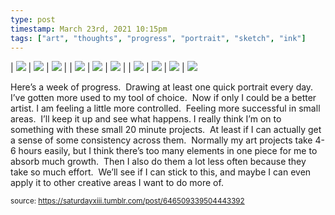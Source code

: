 ```yaml
---
type: post
timestamp: March 23rd, 2021 10:15pm
tags: ["art", "thoughts", "progress", "portrait", "sketch", "ink"]
---
```


| <img src="https://saturdayxiii.github.io/media/646509339504443392_1.jpg"/> | <img src="https://saturdayxiii.github.io/media/646509339504443392_2.jpg"/> | <img src="https://saturdayxiii.github.io/media/646509339504443392_3.jpg"/> | 
| <img src="https://saturdayxiii.github.io/media/646509339504443392_4.jpg"/> | <img src="https://saturdayxiii.github.io/media/646509339504443392_5.jpg"/> | <img src="https://saturdayxiii.github.io/media/646509339504443392_6.jpg"/> | 
| <img src="https://saturdayxiii.github.io/media/646509339504443392_7.jpg"/> | <img src="https://saturdayxiii.github.io/media/646509339504443392_8.jpg"/> | <img src="https://saturdayxiii.github.io/media/646509339504443392_9.jpg"/> | 
 <img src="https://saturdayxiii.github.io/media/646509339504443392_10.jpg"/>
        
Here’s a week of progress.  Drawing at least one quick portrait every day.  I’ve gotten more used to my tool of choice.  Now if only I could be a better artist.
I am feeling a little more controlled.  Feeling more successful in small areas.  I’ll keep it up and see what happens.
I really think I’m on to something with these small 20 minute projects.  At least if I can actually get a sense of some consistency across them.  Normally my art projects take 4-6 hours easily, but I think there’s too many elements in one piece for me to absorb much growth.  Then I also do them a lot less often because they take so much effort.  We’ll see if I can stick to this, and maybe I can even apply it to other creative areas I want to do more of.<br/>
 
      
      
  
<small>source: https://saturdayxiii.tumblr.com/post/646509339504443392</small>